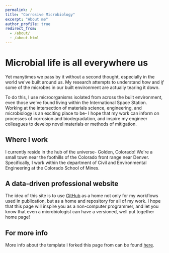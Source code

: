 ```yaml
---
permalink: /
title: "Corrosive Microbiology"
excerpt: "About me"
author_profile: true
redirect_from: 
  - /about/
  - /about.html
---
```


Microbial life is all everywhere us
======
Yet manytimes we pass by it without a second thought, especially in the world we've built around us. My research attempts to understand _how_ and _if_ some of the microbes in our built environment are actually tearing it down. 

To do this, I use microorganisms isolated from across the built environment, even those we've found living within the International Space Station. Working at the intersection of materials science, engineering, and microbiology is an exciting place to be- I hope that my work can inform on processes of corrosion and biodegradation, and inspire my engineer colleagues to develop novel materials or methods of mitigation. 

Where I work
------
I currently reside in the hub of the universe- Golden, Colorado! We're a small town near the foothills of the Colorado front range near Denver. Specifically, I work within the department of Civil and Environmental Engineering at the Colorado School of Mines. 



A data-driven professional website
------
The idea of this site is to use [GitHub](https://github.com/) as a home not only for my workflows used in publication, but as a home and repository for all of my work. I hope that this page will inspire you as a non-computer programmer, and let you know that even a microbiologist can have a versioned, well put together home page!

For more info
------
More info about the template I forked this page from can be found [here](https://academicpages.github.io/). 
